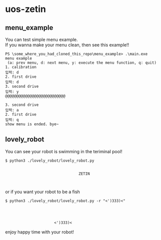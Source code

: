 # uos-zetin

## menu_example
You can test simple menu example.  
If you wanna make your menu clean, then see this example!!  
``` 
PS \some_where_you_had_cloned_this_repo\menu_example> .\main.exe
menu example 
 (a: prev menu, d: next menu, y: execute the menu function, q: quit)
1. calibration 
입력: d
2. first drive 
입력: d
3. second drive 
입력: y
@@@@@@@@@@@@@@@@@@@@@@@@@@@

3. second drive 
입력: a
2. first drive 
입력: q
show menu is ended. bye~ 
```


## lovely_robot
You can see your robot is swimming in the teriminal pool!  
```
$ python3 ./lovely_robot/lovely_robot.py


                                 ZETIN



```

or if you want your robot to be a fish
```
$ python3 ./lovely_robot/lovely_robot.py -r "<')333)<"




                      <')333)<

```

enjoy happy time with your robot!
